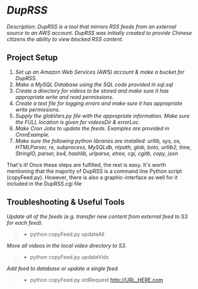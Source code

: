 # _DupRSS_

_Description: DupRSS is a tool that mirrors RSS feeds from an external source to an AWS account. DupRSS was initially created to provide Chinese citizens the ability to view blocked RSS content._

## Project Setup

1. _Set up an Amazon Web Services (AWS) account & make a bucket for DupRSS._
2. _Make a MySQL Database using the SQL code provided in sql.sql_
3. _Create a directory for videos to be stored and make sure it has appropriate write and read permissions._
4. _Create a text file for logging errors and make sure it has appropriate write permissions._
5. _Supply the globVars.py file with the appropriate information. Make sure the FULL location is given for videosDir & errorLoc._
6. _Make Cron Jobs to update the feeds. Examples are provided in CronExample._
7. _Make sure the following python libraries are installed: urllib, sys, os, HTMLParser, re, subprocess, MySQLdb, ntpath, glob, boto, urllib2, time, StringIO, parser, bs4, hashlib, urlparse, etree, cgi, cgitb, copy, json_

That's it! Once these steps are fulfilled, the rest is easy. It's worth mentioning that the majority of DupRSS is a command line Python script (copyFeed.py). However, there is also a graphic-interface as well for it included in the DupRSS.cgi file

## Troubleshooting & Useful Tools

_Update all of the feeds (e.g. transfer new content from external feed to S3 for each feed)._
> - python copyFeed.py updateAll 

_Move all videos in the local video directory to S3._
> - python copyFeed.py updateVids

_Add feed to database or update a single feed._
> - python copyFeed.py stdRequest http://URL_HERE.com

